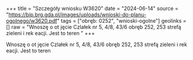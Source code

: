 +++
title = "Szczegóły wniosku W3620"
date = "2024-06-14"
source = "https://bip.brg.gda.pl/images/uploads/wnioski-do-planu-ogolnego/w3620.pdf"
tags = ["obręb: 0252", "wnioski-ogolne"]
geolinks = []
raw = "Wnoszę o ot jęcie Czlałek nr 5, 4/8, 43/6 obręb 252, 253 strefą zieleni i rek eacji. Jest to teren "
+++

Wnoszę o ot jęcie Czlałek nr 5, 4/8, 43/6 obręb 252, 253 strefą zieleni i rek eacji. Jest to teren



